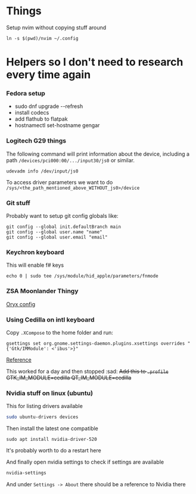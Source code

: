 # Things

Setup nvim without copying stuff around
```
ln -s $(pwd)/nvim ~/.config
```

# Helpers so I don't need to research every time again

### Fedora setup

- sudo dnf upgrade --refresh
- install codecs
- add flathub to flatpak
- hostnamectl set-hostname gengar

### Logitech G29 things

The following command will print information about the device, including a path `/devices/pci000:00/.../input30/js0` or similar.

```
udevadm info /dev/input/js0
```

To access driver parameters we want to do `/sys/<the_path_mentioned_above_WITHOUT_js0>/device`

### Git stuff

Probably want to setup git config globals like: 
```
git config --global init.defaultBranch main
git config --global user.name "name"
git config --global user.email "email"
```

### Keychron keyboard

This will enable f# keys
```
echo 0 | sudo tee /sys/module/hid_apple/parameters/fnmode
```

### ZSA Moonlander Thingy

[Oryx config](https://configure.zsa.io/moonlander/layouts/oLPow/latest/00)

### Using Cedilla on intl keyboard

Copy `.XCompose` to the home folder and run:
```
gsettings set org.gnome.settings-daemon.plugins.xsettings overrides "{'Gtk/IMModule': <'ibus'>}"
```
[Reference](https://garajau.com.br/2021/02/enabling-cedilla-acute-c-on-gnome)

This worked for a day and then stopped :sad:
~~Add this to `.profile`~~
~~GTK_IM_MODULE=cedilla QT_IM_MODULE=cedilla~~

### Nvidia stuff on linux (ubuntu)

This for listing drivers available
```sh
sudo ubuntu-drivers devices
```

Then install the latest one compatible
```
sudo apt install nvidia-driver-520
```

It's probably worth to do a restart here

And finally open nvidia settings to check if settings are available
```sh
nvidia-settings
```

And under `Settings -> About` there should be a reference to Nvidia there
